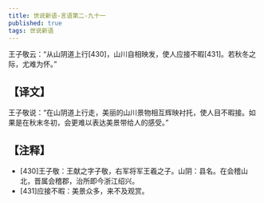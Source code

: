 ```yaml
---
title: 世说新语-言语第二-九十一
published: true
tags: 世说新语
---
```


王子敬云：“从山阴道上行[430]，山川自相映发，使人应接不暇[431]。若秋冬之际，尤难为怀。”

## 【译文】

王子敬说：“在山阴道上行走，美丽的山川景物相互辉映衬托，使人目不暇接。如果是在秋末冬初，会更难以表达美景带给人的感受。”

## 【注释】

- [430]王子敬：王献之字子敬，右军将军王羲之子。山阴：县名。在会稽山北，晋属会稽郡，治所即今浙江绍兴。
- [431]应接不暇：美景众多，来不及观赏。
